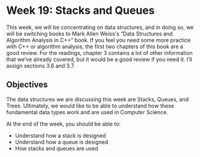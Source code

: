 # Week 19: Stacks and Queues
This week, we will be concentrating on data structures, and in doing so, we will be switching books to Mark Allen Weiss's “Data Structures and Algorithm Analysis in C++” book.  If you feel you need some more practice with C++ or algorithm analysis, the first two chapters of this book are a good review.  For the readings, chapter 3 contains a lot of other information that we’ve already covered, but it would be a good review if you need it.  I’ll assign sections 3.6 and 3.7.

## Objectives 
The data structures we are discussing this week are Stacks, Queues, and Trees. Ultimately, we would like to be able to understand how these fundamental data types work and are used in Computer Science.

At the end of the week, you should be able to:
- Understand how a stack is designed
- Understand how a queue is designed
- How stacks and queues are used
